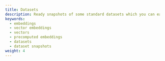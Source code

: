 ```yaml
---
title: Datasets
description: Ready snapshots of some standard datasets which you can easily import into Qdrant.
keywords:
  - embeddings
  - vector embeddings
  - vectors
  - precomputed embeddings
  - datasets
  - dataset snapshots
weight: 4
---
```

